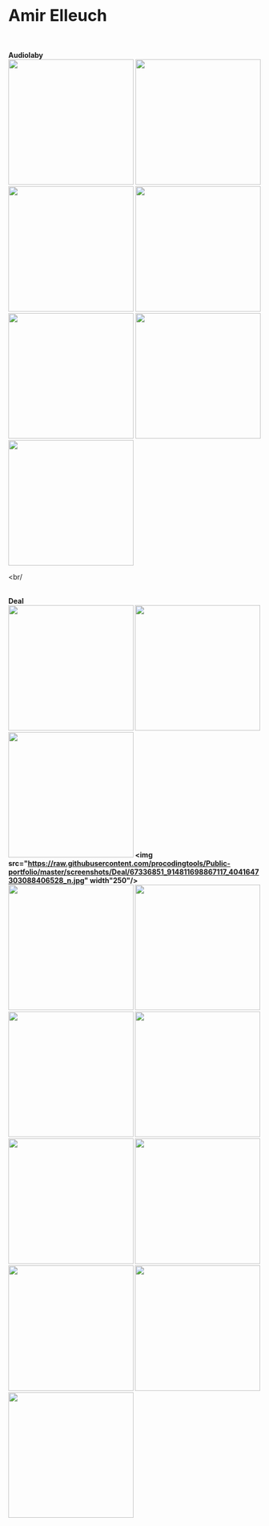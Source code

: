 <strong style="font-size: xx-large;">Amir Elleuch</strong>
<br/><br/><br/><br/>
<strong>Audiolaby</strong>
<br/>
<img src="https://raw.githubusercontent.com/procodingtools/Public-portfolio/master/screenshots/Audiolaby/Screenshot_audiolaby_20200827-162515.png" width="250"/>     <img src="https://raw.githubusercontent.com/procodingtools/Public-portfolio/master/screenshots/Audiolaby/Screenshot_audiolaby_20200827-162556.png" width="250"/>     <img src="https://github.com/procodingtools/Public-portfolio/blob/master/screenshots/Audiolaby/Screenshot_audiolaby_20200827-162529.png" width="250"/>     <img src="https://raw.githubusercontent.com/procodingtools/Public-portfolio/master/screenshots/Audiolaby/Screenshot_audiolaby_20200827-162538.png" width="250"/>     <img src="https://raw.githubusercontent.com/procodingtools/Public-portfolio/master/screenshots/Audiolaby/Screenshot_audiolaby_20200827-162519.png" width="250"/>    <img src="https://raw.githubusercontent.com/procodingtools/Public-portfolio/master/screenshots/Audiolaby/Screenshot_audiolaby_20200827-162506.png" width="250"/>    <img src="https://raw.githubusercontent.com/procodingtools/Public-portfolio/master/screenshots/Audiolaby/Screenshot_audiolaby_20200827-162502.png" width="250"/> 

<br/<br/><br/>

<strong>Deal</stong>
<br/>
<img src="https://raw.githubusercontent.com/procodingtools/Public-portfolio/master/screenshots/Deal/Screenshot_deal_20200827-173755.png" width="250"/>    <img src="https://raw.githubusercontent.com/procodingtools/Public-portfolio/master/screenshots/Deal/67925147_367043610888621_187486622529355776_n.png" width="250"/>    <img src="https://raw.githubusercontent.com/procodingtools/Public-portfolio/master/screenshots/Deal/67842150_476240649868718_9111057619862159360_n.jpg" width="250"/>    <img src="https://raw.githubusercontent.com/procodingtools/Public-portfolio/master/screenshots/Deal/67336851_914811698867117_4041647303088406528_n.jpg" width"250"/>    <img src="https://raw.githubusercontent.com/procodingtools/Public-portfolio/master/screenshots/Deal/67562985_427360874537457_5412132454838304768_n.jpg" width="250"/>    <img src="https://raw.githubusercontent.com/procodingtools/Public-portfolio/master/screenshots/Deal/67573289_345787279701323_6442771262660935680_n.jpg" width="250"/>    <img src="https://raw.githubusercontent.com/procodingtools/Public-portfolio/master/screenshots/Deal/68537848_373014296735416_6349637684280950784_n.jpg" width="250"/>    <img src="https://raw.githubusercontent.com/procodingtools/Public-portfolio/master/screenshots/Deal/67289331_923538071346116_6691982591072927744_n.jpg" width="250"/>    <img src="https://raw.githubusercontent.com/procodingtools/Public-portfolio/master/screenshots/Deal/67823177_899449360390621_7028401353529491456_n.jpg" width="250"/>    <img src="https://raw.githubusercontent.com/procodingtools/Public-portfolio/master/screenshots/Deal/67403432_2331341333652842_5272026885021237248_n.jpg" width="250"/>    <img src="https://raw.githubusercontent.com/procodingtools/Public-portfolio/master/screenshots/Deal/67659120_483686585802265_4350084289187020800_n.jpg" width="250"/>    <img src="https://raw.githubusercontent.com/procodingtools/Public-portfolio/master/screenshots/Deal/67466339_497667391043608_1881885821057892352_n.jpg" width="250"/>    <img src="https://raw.githubusercontent.com/procodingtools/Public-portfolio/master/screenshots/Deal/67684347_734140987042263_6488317866121625600_n.jpg" width="250"/>  
